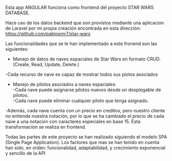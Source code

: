 Esta app ANGULAR funciona como frontend del proyecto STAR WARS DATABASE.

Hace uso de los datos backend que son provistos mediante una aplicacion de Laravel por mi propia creación encontrada
en esta dirección: https://github.com/pablosmr7/star-wars

Las funcionalidades que se le han implementado a este fronend son las siguientes:

- Manejo de datos de naves espaciales de Star Wars en formato CRUD. (Create, Read, Update, Delete.)<br>

-Cada recurso de nave es capaz de mostrar todos sus piotos asociados <br>

- Manejo de pilotos asociados a naves espaciales: <br>
    -Cada nave puede asignarse pilotos nuevos desde un desplegable de pilotos.<br>
    -Cada nave puede eliminar cualquier piloto que tenga asignado.<br>
    
-Además, cada nave cuenta con un precio en creditos, pero nuestro cliente no entiende nuestra notación, por lo que se
ha cambiado el precio de cada nave a una notacion con caracteres especiales en base 15. Esta transformación se realiza en
frontend.<br>

Todas las partes de este proyecto se han realizado siguiendo el modelo SPA (Single Page Application).
Los factores que mas se han tenido en cuenta han sido, en orden: funcionalidad, adaptabilidad, y crecimiento exponencial y sencillo de la API
